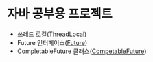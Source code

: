 # 자바 공부용 프로젝트

- 쓰레드 로컬([ThreadLocal](./java-thread-local))
- Future 인터페이스([Future](./future))
- CompletableFuture 클래스([CompetableFuture](./completable-future))